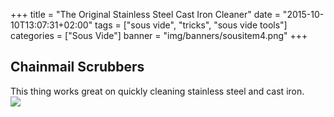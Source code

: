 +++
title = "The Original Stainless Steel Cast Iron Cleaner"
date = "2015-10-10T13:07:31+02:00"
tags = ["sous vide", "tricks", "sous vide tools"]
categories = ["Sous Vide"]
banner = "img/banners/sousitem4.png"
+++

## Chainmail Scrubbers

This thing works great on quickly cleaning stainless steel and cast iron.
<br>
![](/cook/img/banners/sousitem4.png)
